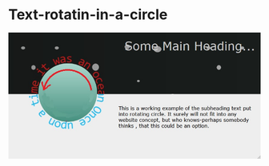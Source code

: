 # Text-rotatin-in-a-circle
<img src=https://github.com/tidsbitsbox/Text-rotatin-in-a-circle/blob/main/rotateText.jpg>
